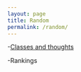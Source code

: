 ```yaml
---
layout: page
title: Random
permalink: /random/
---
```


-[Classes and thoughts](/random/classes)

-Rankings